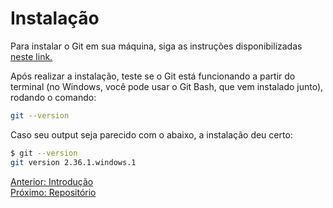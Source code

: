 # Instalação

Para instalar o Git em sua máquina, siga as instruções disponibilizadas [neste link.](https://git-scm.com/downloads)

Após realizar a instalação, teste se o Git está funcionando a partir do terminal (no Windows, você pode usar o Git Bash, que vem instalado junto), rodando o comando:

```bash
git --version
```

Caso seu output seja parecido com o abaixo, a instalação deu certo:

```bash
$ git --version
git version 2.36.1.windows.1
```

[Anterior: Introdução](Introdução.md)
<br>
[Próximo: Repositório](Repositório.md)
